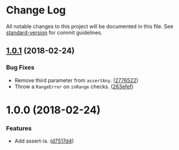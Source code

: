 # Change Log

All notable changes to this project will be documented in this file. See [standard-version](https://github.com/conventional-changelog/standard-version) for commit guidelines.

<a name="1.0.1"></a>
## [1.0.1](https://github.com/darkobits/assert-is/compare/v1.0.0...v1.0.1) (2018-02-24)


### Bug Fixes

* Remove third parameter from `assertAny`. ([2776522](https://github.com/darkobits/assert-is/commit/2776522))
* Throw a `RangeError` on `inRange` checks. ([263efef](https://github.com/darkobits/assert-is/commit/263efef))



<a name="1.0.0"></a>
# 1.0.0 (2018-02-24)


### Features

* Add assert-is. ([d7517d4](https://github.com/darkobits/assert-is/commit/d7517d4))
